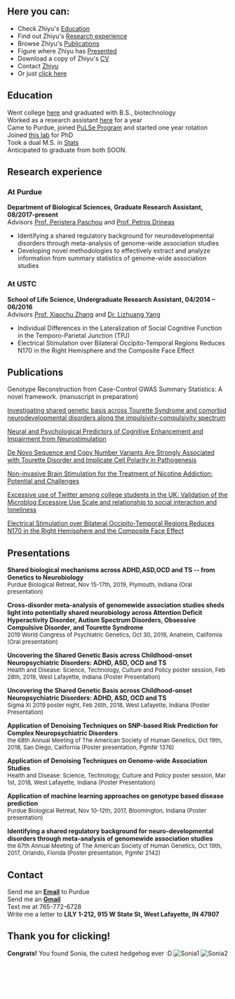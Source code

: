 ## Here you can:
* Check Zhiyu's [Education](#education)
* Find out Zhiyu's [Research experience](#research-experience)
* Browse Zhiyu's [Publications](#publications)
* Figure where Zhiyu has [Presented](#presentations)
* Download a copy of Zhiyu's [CV](https://github.com/g1121148/g1121148.github.io/blob/main/CV-20210129.pdf)
* Contact [Zhiyu](#contact)
* Or just [click here](#thank-you-for-clicking)


## Education
Went college [here](https://en.ustc.edu.cn/) and graduated with B.S., biotechnology <br/>
Worked as a research assistant [here](http://cnp.ustc.edu.cn/) for a year <br/>
Came to Purdue, joined [PuLSe Program](https://www.purdue.edu/gradschool/pulse/) and started one year rotation <br/>
Joined [this lab](https://www.bio.purdue.edu/lab/paschou/index.html) for PhD <br/>
Took a dual M.S. in [Stats](https://www.cs.purdue.edu/graduate/curriculum/statistics_cs.html) <br/>
Anticipated to graduate from both SOON.


## Research experience
### At Purdue 
  **Department of Biological Sciences, Graduate Research Assistant, 08/2017-present** <br/>
  Advisors [Prof. Peristera Paschou](https://www.bio.purdue.edu/lab/paschou/people.html) and [Prof. Petros Drineas](https://www.cs.purdue.edu/homes/pdrineas/)
* Identifying a shared regulatory background for neurodevelopmental disorders through meta-analysis of genome-wide association studies
*	Developing novel methodologies to effectively extract and analyze information from summary statistics of genome-wide association studies

### At USTC
  **School of Life Science, Undergraduate Research Assistant, 04/2014 – 06/2016** <br/>
  Advisors [Prof. Xiaochu Zhang](https://en.biox.ustc.edu.cn/2011/0621/c7043a340195/page.htm) and [Dr. Lizhuang Yang](https://www.researchgate.net/profile/Li_Zhuang_Yang)
*	Individual Differences in the Lateralization of Social Cognitive Function in the Temporo-Parietal Junction (TPJ)
*	Electrical Stimulation over Bilateral Occipito-Temporal Regions Reduces N170 in the Right Hemisphere and the Composite Face Effect


## Publications 
Genotype Reconstruction from Case-Control GWAS Summary Statistics: A novel framework. (manuscript in preparation) 

[Investigating shared genetic basis across Tourette Syndrome and comorbid neurodevelopmental disorders along the impulsivity-compulsivity spectrum](https://www.sciencedirect.com/science/article/pii/S000632232100038X)

[Neural and Psychological Predictors of Cognitive Enhancement and Impairment from Neurostimulation](https://onlinelibrary.wiley.com/doi/full/10.1002/advs.201902863)

[De Novo Sequence and Copy Number Variants Are Strongly Associated with Tourette Disorder and Implicate Cell Polarity in Pathogenesis](https://www.sciencedirect.com/science/article/pii/S221112471831386X)

[Non-invasive Brain Stimulation for the Treatment of Nicotine Addiction: Potential and Challenges](https://link.springer.com/article/10.1007/s12264-016-0056-3)

[Excessive use of Twitter among college students in the UK: Validation of the Microblog Excessive Use Scale and relationship to social interaction and loneliness](https://www.sciencedirect.com/science/article/abs/pii/S0747563215301989?casa_token=npQLGJvA450AAAAA:Yj51JhGR11O1_mpszchhAkaD7JeP20A2PmHSTtm0m87fYHa7_QLkTJaCbw6jnTTm0pxgP5hOhg)

[Electrical Stimulation over Bilateral Occipito-Temporal Regions Reduces N170 in the Right Hemisphere and the Composite Face Effect](https://www.ncbi.nlm.nih.gov/pmc/articles/PMC4274090/)


## Presentations
**Shared biological mechanisms across ADHD,ASD,OCD and TS -- from Genetics to Neurobiology** <br/><font size="2">Purdue Biological Retreat, Nov 15-17th, 2019, Plymouth, Indiana (Oral presentation)</font> 

**Cross-disorder meta-analysis of genomewide association studies sheds light into potentially shared neurobiology across Attention Deficit Hyperactivity Disorder, Autism Spectrum Disorders, Obsessive Compulsive Disorder, and Tourette Syndrome** <br/><font size="2">2019 World Congress of Psychiatric Genetics, Oct 30, 2019, Anaheim, California (Oral presentation)</font> 

**Uncovering the Shared Genetic Basis across Childhood-onset Neuropsychiatric Disorders: ADHD, ASD, OCD and TS** <br/><font size="2">Health and Disease: Science, Technology, Culture and Policy poster session, Feb 28th, 2019, West Lafayette, Indiana (Poster Presentation)</font> 

**Uncovering the Shared Genetic Basis across Childhood-onset Neuropsychiatric Disorders: ADHD, ASD, OCD and TS** <br/><font size="2">Sigma Xi 2019 poster night, Feb 26th, 2018, West Lafayette, Indiana (Poster Presentation)</font> 

**Application of Denoising Techniques on SNP-based Risk Prediction for Complex Neuropsychiatric Disorders** <br/><font size="2">the 68th Annual Meeting of The American Society of Human Genetics, Oct 19th, 2018, San Diego, California (Poster presentation, PgmNr 1376)</font> 

**Application of Denoising Techniques on Genome-wide Association Studies** <br/><font size="2">Health and Disease: Science, Technology, Culture and Policy poster session, Mar 1st, 2018, West Lafayette, Indiana (Poster Presentation)</font> 

**Application of machine learning approaches on genotype based disease prediction** <br/><font size="2">Purdue Biological Retreat, Nov 10-12th, 2017, Bloomington, Indiana (Poster presentation)</font> 

**Identifying a shared regulatory background for neuro-developmental disorders through meta-analysis of genomewide association studies** <br/><font size="2">the 67th Annual Meeting of The American Society of Human Genetics, Oct 19th, 2017, Orlando, Florida (Poster presentation, PgmNr 2142)</font> 


## Contact
Send me an [**Email**](mailto:yang1269@purdue.edu) to Purdue <br/>
Send me an [**Gmail**](mailto:g1121148.zy@gmail.com) <br/>
Text me at 765-772-6728 <br/>
Write me a letter to **LILY 1-212, 915 W State St, West Lafayette, IN 47907**


## Thank you for clicking!
**Congrats!** You found Sonia, the cutest hedgehog ever :D
![Sonia1](https://raw.githubusercontent.com/g1121148/g1121148.github.io/main/Img/GreatYouNoticedThis.png)
![Sonia2](https://raw.githubusercontent.com/g1121148/g1121148.github.io/main/Img/DidYouNoticeSomethingElse.png)

<span style="color:white"> DON'T CALL ME! PLZ! Unless you are hr from Nintendo and want to give me a job.</span><br/>
<span style="color:white"> BTW could anybody tell me how to disable the _View My GitHub Profile_ button on my page it's driving me crazy.</span><br/>

